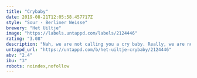 ```yaml
---
title: "Crybaby"
date: 2019-08-21T12:05:58.457717Z
style: "Sour - Berliner Weisse"
brewery: "Het Uiltje"
image: "https://labels.untappd.com/labels/2124446"
rating: "3.08"
description: "Nah, we are not calling you a cry baby. Really, we are not. Or at least not yet anyway. Actually, it all depends on you and how you react to our casually tart Berliner Weisse. Yeah it is sour. Not Kombucha sour, not Saurerkraut sour, not Altoids apple sours and lemon sour. But sour in that warm-weather cool down refresh me kind of way. So the only person we are calling a cry baby is the buster who sips our beautiful little Berliner Weisse and complains that it is, uhm…. sour. No wah-wah, okay?"
untappd_url: "https://untappd.com/b/het-uiltje-crybaby/2124446"
abv: "2.4"
ibu: "3"
robots: noindex,nofollow
---
```

